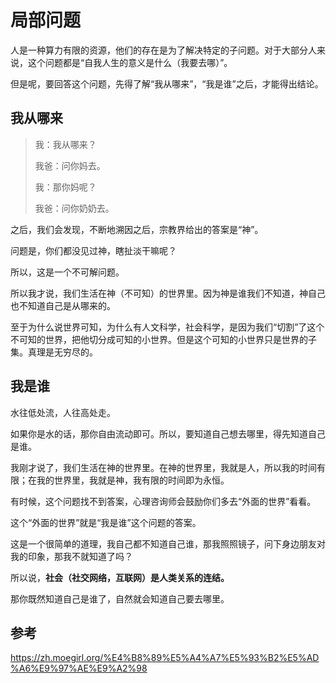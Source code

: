 # 局部问题

人是一种算力有限的资源，他们的存在是为了解决特定的子问题。对于大部分人来说，这个问题都是“自我人生的意义是什么（我要去哪）”。

但是呢，要回答这个问题，先得了解“我从哪来”，“我是谁”之后，才能得出结论。

## 我从哪来

> 我：我从哪来？
>
> 我爸：问你妈去。
>
> 我：那你妈呢？
>
> 我爸：问你奶奶去。

之后，我们会发现，不断地溯因之后，宗教界给出的答案是“神”。

问题是，你们都没见过神，瞎扯淡干嘛呢？

所以，这是一个不可解问题。

所以我才说，我们生活在神（不可知）的世界里。因为神是谁我们不知道，神自己也不知道自己是从哪来的。

至于为什么说世界可知，为什么有人文科学，社会科学，是因为我们“切割”了这个不可知的世界，把他切分成可知的小世界。但是这个可知的小世界只是世界的子集。真理是无穷尽的。

## 我是谁

水往低处流，人往高处走。

如果你是水的话，那你自由流动即可。所以，要知道自己想去哪里，得先知道自己是谁。

我刚才说了，我们生活在神的世界里。在神的世界里，我就是人，所以我的时间有限；在我的世界里，我就是神，我有限的时间即为永恒。

有时候，这个问题找不到答案，心理咨询师会鼓励你们多去“外面的世界”看看。

这个“外面的世界”就是“我是谁”这个问题的答案。

这是一个很简单的道理，我自己都不知道自己谁，那我照照镜子，问下身边朋友对我的印象，那我不就知道了吗？

所以说，**社会（社交网络，互联网）是人类关系的连结。**

那你既然知道自己是谁了，自然就会知道自己要去哪里。

## 参考

https://zh.moegirl.org/%E4%B8%89%E5%A4%A7%E5%93%B2%E5%AD%A6%E9%97%AE%E9%A2%98